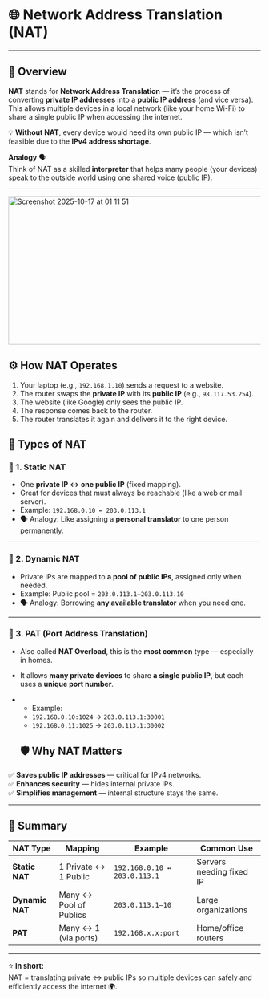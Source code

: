 # 🌐 Network Address Translation (NAT)

---

## 🧠 Overview
**NAT** stands for **Network Address Translation** — it’s the process of converting **private IP addresses** into a **public IP address** (and vice versa).  
This allows multiple devices in a local network (like your home Wi-Fi) to share a single public IP when accessing the internet.

💡 **Without NAT**, every device would need its own public IP — which isn’t feasible due to the **IPv4 address shortage**.

**Analogy** 🗣️  
Think of NAT as a skilled **interpreter** that helps many people (your devices) speak to the outside world using one shared voice (public IP).

---



<img width="680" height="296" alt="Screenshot 2025-10-17 at 01 11 51" src="https://github.com/user-attachments/assets/eace8e5c-c56c-4a6a-aa5b-ec0d9c2372ac" />



## ⚙️ How NAT Operates

1. Your laptop (e.g., `192.168.1.10`) sends a request to a website.  
2. The router swaps the **private IP** with its **public IP** (e.g., `98.117.53.254`).  
3. The website (like Google) only sees the public IP.  
4. The response comes back to the router.  
5. The router translates it again and delivers it to the right device.

## 🧩 Types of NAT

### 🔹 1. Static NAT
- One **private IP ↔ one public IP** (fixed mapping).  
- Great for devices that must always be reachable (like a web or mail server).  
- Example: `192.168.0.10 ↔ 203.0.113.1`  
- 🗣️ Analogy: Like assigning a **personal translator** to one person permanently.

---

### 🔹 2. Dynamic NAT
- Private IPs are mapped to **a pool of public IPs**, assigned only when needed.  
- Example: Public pool = `203.0.113.1–203.0.113.10`  
- 🗣️ Analogy: Borrowing **any available translator** when you need one.

---

### 🔹 3. PAT (Port Address Translation)
- Also called **NAT Overload**, this is the **most common** type — especially in homes.  
- It allows **many private devices** to share **a single public IP**, but each uses a **unique port number**.
- - Example:  
  - `192.168.0.10:1024` → `203.0.113.1:30001`  
  - `192.168.0.11:1025` → `203.0.113.1:30002`
 
  ## 🛡️ Why NAT Matters
✅ **Saves public IP addresses** — critical for IPv4 networks.  
✅ **Enhances security** — hides internal private IPs.  
✅ **Simplifies management** — internal structure stays the same.

---

## 🧾 Summary
| NAT Type | Mapping | Example | Common Use |
|-----------|----------|----------|-------------|
| **Static NAT** | 1 Private ↔ 1 Public | `192.168.0.10 ↔ 203.0.113.1` | Servers needing fixed IP |
| **Dynamic NAT** | Many ↔ Pool of Publics | `203.0.113.1–10` | Large organizations |
| **PAT** | Many ↔ 1 (via ports) | `192.168.x.x:port` | Home/office routers |

---

⭐ **In short:**  
NAT = translating private ↔ public IPs so multiple devices can safely and efficiently access the internet 🌍.

